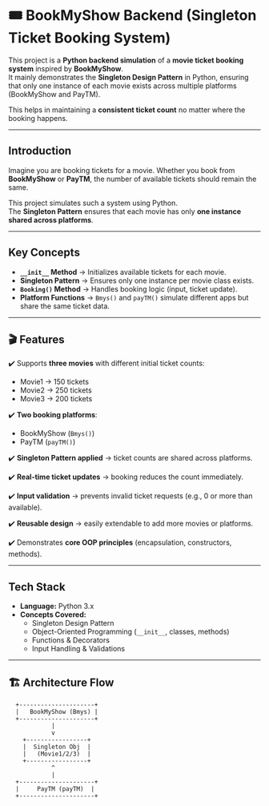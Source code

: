 # 🎟️ BookMyShow Backend (Singleton Ticket Booking System)

This project is a **Python backend simulation** of a **movie ticket booking system** inspired by **BookMyShow**.  
It mainly demonstrates the **Singleton Design Pattern** in Python, ensuring that only one instance of each movie exists across multiple platforms (BookMyShow and PayTM).  

This helps in maintaining a **consistent ticket count** no matter where the booking happens.

---

##  Introduction
Imagine you are booking tickets for a movie. Whether you book from **BookMyShow** or **PayTM**, the number of available tickets should remain the same.  

This project simulates such a system using Python.  
The **Singleton Pattern** ensures that each movie has only **one instance shared across platforms**.  

---

##  Key Concepts
- **`__init__` Method** → Initializes available tickets for each movie.  
- **Singleton Pattern** → Ensures only one instance per movie class exists.  
- **`Booking()` Method** → Handles booking logic (input, ticket update).  
- **Platform Functions** → `Bmys()` and `payTM()` simulate different apps but share the same ticket data.  

---

## 🎬 Features
✔️ Supports **three movies** with different initial ticket counts:  
   - Movie1 → 150 tickets  
   - Movie2 → 250 tickets  
   - Movie3 → 200 tickets  

✔️ **Two booking platforms**:  
   - BookMyShow (`Bmys()`)  
   - PayTM (`payTM()`)  

✔️ **Singleton Pattern applied** → ticket counts are shared across platforms.  

✔️ **Real-time ticket updates** → booking reduces the count immediately.  

✔️ **Input validation** → prevents invalid ticket requests (e.g., 0 or more than available).  

✔️ **Reusable design** → easily extendable to add more movies or platforms.  

✔️ Demonstrates **core OOP principles** (encapsulation, constructors, methods).  

---

##  Tech Stack
- **Language:** Python 3.x  
- **Concepts Covered:**  
  - Singleton Design Pattern  
  - Object-Oriented Programming (`__init__`, classes, methods)  
  - Functions & Decorators  
  - Input Handling & Validations  

---

## 🏗️ Architecture Flow
      +---------------------+
      |   BookMyShow (Bmys) |
      +---------------------+
                |
                v
        +-----------------+
        |  Singleton Obj  |
        |   (Movie1/2/3)  |
        +-----------------+
                ^
                |
      +---------------------+
      |     PayTM (payTM)  |
      +---------------------+

